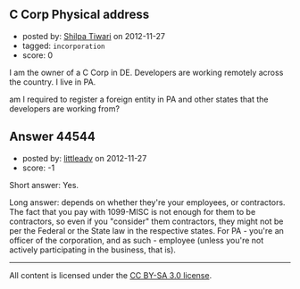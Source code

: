 ## C Corp Physical address

- posted by: [Shilpa Tiwari](https://stackexchange.com/users/-1/21795-shilpa-tiwari) on 2012-11-27
- tagged: `incorporation`
- score: 0

I am the owner of a C Corp in DE. Developers are working remotely across the country.
I live in PA.

am I required to register a foreign entity in PA and other states that the developers are working from?


## Answer 44544

- posted by: [littleadv](https://stackexchange.com/users/-1/13808-littleadv) on 2012-11-27
- score: -1

Short answer: Yes.

Long answer: depends on whether they're your employees, or contractors. The fact that you pay with 1099-MISC is not enough for them to be contractors, so even if you "consider" them contractors, they might not be per the Federal or the State law in the respective states. For PA - you're an officer of the corporation, and as such - employee (unless you're not actively participating in the business, that is).



---

All content is licensed under the [CC BY-SA 3.0 license](https://creativecommons.org/licenses/by-sa/3.0/).
